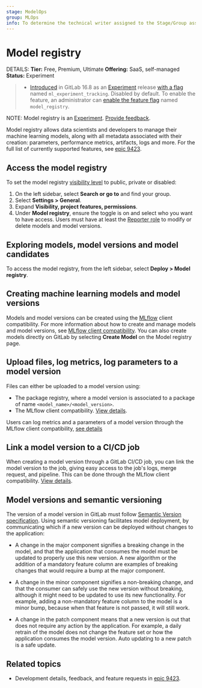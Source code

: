 ```yaml
---
stage: ModelOps
group: MLOps
info: To determine the technical writer assigned to the Stage/Group associated with this page, see https://handbook.gitlab.com/handbook/product/ux/technical-writing/#assignments
---
```


# Model registry

DETAILS:
**Tier:** Free, Premium, Ultimate
**Offering:** SaaS, self-managed
**Status:** Experiment

> - [Introduced](https://gitlab.com/groups/gitlab-org/-/epics/9423) in GitLab 16.8 as an [Experiment](../../../../policy/experiment-beta-support.md#experiment) release [with a flag](../../../../administration/feature_flags.md) named `ml_experiment_tracking`. Disabled by default. To enable the feature, an administrator can [enable the feature flag](../../../../administration/feature_flags.md) named `model_registry`.

NOTE:
Model registry is an [Experiment](../../../../policy/experiment-beta-support.md). [Provide feedback](https://gitlab.com/groups/gitlab-org/-/epics/9423).

Model registry allows data scientists and developers to manage their machine learning
models, along with all metadata associated with their creation: parameters, performance
metrics, artifacts, logs and more. For the full list of currently supported features,
see [epic 9423](https://gitlab.com/groups/gitlab-org/-/epics/9423).

## Access the model registry

To set the model registry [visibility level](../../../public_access.md) to public, private or disabled:

1. On the left sidebar, select **Search or go to** and find your group.
1. Select **Settings > General**.
1. Expand **Visibility, project features, permissions**.
1. Under **Model registry**, ensure the toggle is on and select who you want to have access.
   Users must have
at least the [Reporter role](../../../permissions.md#roles) to modify or delete models and model versions.

## Exploring models, model versions and model candidates

To access the model registry, from the left sidebar, select **Deploy > Model registry**.

## Creating machine learning models and model versions

Models and model versions can be created using the [MLflow](https://www.mlflow.org/docs/latest/tracking.html) client compatibility.
For more information about how to create and manage models and model versions, see [MLflow client compatibility](../experiment_tracking/mlflow_client.md#model-registry).
You can also create models directly on GitLab by selecting **Create Model**
on the Model registry page.

## Upload files, log metrics, log parameters to a model version

Files can either be uploaded to a model version using:

- The package registry, where a model version is associated to a package of name `<model_name>/<model_version>`.
- The MLflow client compatibility. [View details](../experiment_tracking/mlflow_client.md#logging-artifacts-to-a-model-version).

Users can log metrics and a parameters of a model version through the MLflow client compatibility, [see details](../experiment_tracking/mlflow_client.md#logging-metrics-and-parameters-to-a-model-version)

## Link a model version to a CI/CD job

When creating a model version through a GitLab CI/CD job, you can link the model
version to the job, giving easy access to the job's logs, merge request, and pipeline.
This can be done through the MLflow client compatibility. [View details](../experiment_tracking/mlflow_client.md#linking-a-model-version-to-a-cicd-job).

## Model versions and semantic versioning

The version of a model version in GitLab must follow [Semantic Version specification](https://semver.org/).
Using semantic versioning facilitates model deployment, by communicating which
if a new version can be deployed without changes to the application:

- A change in the major component signifies a breaking change in the model, and that the application
  that consumes the model must be updated to properly use this new version.
  A new algorithm or the addition of a mandatory feature column are examples of breaking
  changes that would require a bump at the major component.

- A change in the minor component signifies a non-breaking change, and that the
  consumer can safely use the new version without breaking, although it might
  need to be updated to use its new functionality. For example, adding a non-mandatory
  feature column to the model is a minor bump, because when that feature is not passed,
  it will still work.

- A change in the patch component means that a new version is out that does not
  require any action by the application. For example, a daily retrain of the
  model does not change the feature set or how the application consumes the
  model version. Auto updating to a new patch is a safe update.

## Related topics

- Development details, feedback, and feature requests in [epic 9423](https://gitlab.com/groups/gitlab-org/-/epics/9423).
